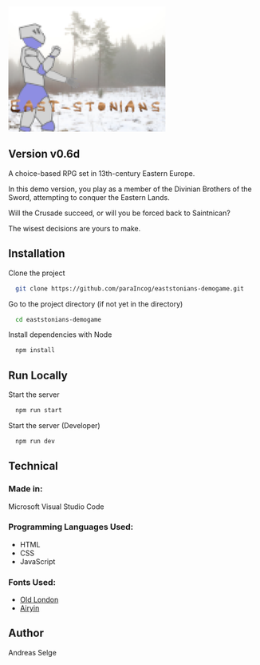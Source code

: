 <img src="./promo/east-stonians_promo2.png" alt="East-stonians - Demo" width="315px" height="250px">

## Version v0.6d

<p>A choice-based RPG set in 13th-century Eastern Europe.</p>
<p>In this demo version, you play as a member of the Divinian Brothers of the Sword, attempting to conquer the Eastern Lands.</p>
<p>Will the Crusade succeed, or will you be forced back to Saintnican? </p>
<p>The wisest decisions are yours to make.</p>

## Installation

Clone the project

```bash
  git clone https://github.com/paraIncog/eaststonians-demogame.git
```

Go to the project directory (if not yet in the directory)

```bash
  cd eaststonians-demogame
```

Install dependencies with Node

```bash
  npm install
```

## Run Locally

Start the server

```bash
  npm run start
```

Start the server (Developer)

```bash
  npm run dev
```

## Technical

### Made in:
Microsoft Visual Studio Code

### Programming Languages Used:
* HTML
* CSS
* JavaScript

### Fonts Used:
* [Old London](https://www.dafont.com/old-london.font)
* [Airyin](https://www.dafont.com/airyin.font)

## Author

Andreas Selge